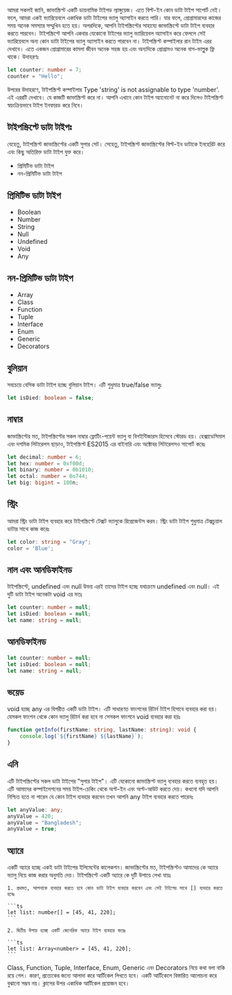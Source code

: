 আমরা সকলই জানি, জাভাস্ক্রিপ্ট একটি ডায়নামিক টাইপড ল্যাঙ্গুয়েজ। এতে বিল্ট-ইন কোন ডাটা টাইপ সাপোর্ট নেই। ফলে, আমরা একই ভ্যারিয়েবলে একাধিক ডাটা টাইপের ভ্যালু অ্যাসাইন করতে পারি। যার ফলে, প্রোগ্রামারদের কাজের সময় অনেক সমস্যার সম্মুখিন হতে হয়। অপরদিকে, আপনি টাইপস্ক্রিপ্টের সাহায্যে জাভাস্ক্রিপ্টে ডাটা টাইপ ব্যবহার করতে পারবেন। টাইপস্ক্রিপ্টে আপনি একবার যেকোনো টাইপের ভ্যালু ভ্যারিয়েবল অ্যাসাইন করে ফেললে সেই ভ্যারিয়েবলে অন্য কোন ডাটা টাইপের ভ্যালু অ্যাসাইন করতে পারবেন না। টাইপস্ক্রিপ্ট কম্পাইলার রান টাইম এরর দেখাবে। এতে একজন প্রোগ্রামারের কামলা জীবন অনেক সহজ হয় এবং অন্যদিকে প্রোগ্রামও অনেক বাগ-ভাল্লুক ফ্রি থাকে। উদাহরণঃ

```ts
let counter: number = 7;
counter = "Hello";
```

উপরের উদাহরণে, টাইপস্ক্রিপ্ট কম্পাইলার Type 'string' is not assignable to type 'number'. এই এররটি দেখাবে। যে কাজটি জাভাস্ক্রিপ্ট করে না। আপনি এখানে কোন টাইপ অ্যানোনেট না করে দিলেও টাইপস্ক্রিপ্ট স্বয়ংক্রিয়ভাবে টাইপ ইনফারড করে নিবে।

## টাইপস্ক্রিপ্টে ডাটা টাইপঃ
যেহেতু, টাইপস্ক্রিপ্ট জাভাস্ক্রিপ্টের একটি সুপার সেট। সেহেতু, টাইপস্ক্রিপ্ট জাভাস্ক্রিপ্টের বিল্ট-ইন ডাটাকে ইনহেরিট করে এবং কিছু অতিরিক্ত ডাটা টাইপ যুক্ত করে।

- প্রিমিটিভ ডাটা টাইপ
- নন-প্রিমিটিভ ডাটা টাইপ

## প্রিমিটিভ ডাটা টাইপ
- Boolean
- Number
- String
- Null
- Undefined
- Void
- Any

## নন-প্রিমিটিভ ডাটা টাইপ
- Array
- Class
- Function
- Tuple
- Interface
- Enum
- Generic
- Decorators

## বুলিয়ান
সবচেয়ে বেসিক ডাটা টাইপ হচ্ছে বুলিয়ান টাইপ। এটি শুধুমাত্র true/false ভ্যালুঃ

```ts
let isDied: boolean = false;
```

## নাম্বার
জাভাস্ক্রিপ্টের মত, টাইপস্ক্রিপ্টের সকল নাম্বার ফ্লোটিং-পয়েন্ট ভ্যালু বা বিগইন্টিজারস হিসেবে স্টোরড হয়। হেক্সাডেসিমাল এবং দশমিক লিটারেলস ছাড়াও, টাইপস্ক্রিপ্ট ES2015 এর বাইনারি এবং অক্টোবর লিটারেলসও সাপোর্ট করেঃ

```ts
let decimal: number = 6;
let hex: number = 0xf00d;
let binary: number = 0b1010;
let octal: number = 0o744;
let big: bigint = 100n;
```

## স্ট্রিং
আমরা স্ট্রিং ডাটা টাইপ ব্যবহার করে টাইপস্ক্রিপ্টে টেক্সট ভ্যালুকে রিপ্রেজেন্টস করব। স্ট্রিং ডাটা টাইপ শুধুমাত্র টেক্সচুয়াল ডাটার সাথে কাজ করেঃ

```ts
let color: string = "Gray";
color = 'Blue';
```

## নাল এবং আনডিফাইনড
টাইপস্ক্রিপ্টে, undefined এবং null উভয় এরই তাদের টাইপ হচ্ছে যথাক্রমে undefined এবং null। এই দুটি ডাটা টাইপ অনেকটা void এর মতঃ

```ts
let counter: number = null;
let isDied: boolean = null;
let name: string = null;
```

## আনডিফাইনড
```ts
let counter: number = null;
let isDied: boolean = null;
let name: string = null;
```

## ভয়েড
void হচ্ছে any এর বিপরীত একটি ডাটা টাইপ। এটি সাধারণত ফাংশনের রিটার্ন টাইপ হিসাবে ব্যবহার করা হয়। যেসকল ফাংশন থেকে কোন ভ্যালু রিটার্ন করা হবে না সেসকল ফাংশনে void ব্যবহার করা হয়ঃ

```ts
function getInfo(firstName: string, lastName: string): void {
    console.log(`${firstName} ${lastName}`);
}
```

## এনি
এটি টাইপস্ক্রিপ্টের সকল ডাটা টাইপের "সুপার টাইপ"। এটি যেকোনো জাভাস্ক্রিপ্ট ভ্যালু ব্যবহার করতে ব্যবহৃত হয়। এটি আমাদের কম্পাইলেশনের সময় টাইপ-চেকিং থেকে অপ্ট-ইন এবং অপ্ট-আউট করতে দেয়। কখনো যদি আপনি নিশ্চিত হতে না পারেন যে কোন টাইপ ব্যবহার করবেন তখন আপনি any টাইপ ব্যবহার করতে পারেনঃ

```ts
let anyValue: any;
anyValue = 420;
anyValue = "Bangladesh";
anyValue = true;
```

## অ্যারে
একটি অ্যারে হচ্ছে একই ডাটা টাইপের ইলিমেন্টের কালেকশন। জাভাস্ক্রিপ্টের মত, টাইপস্ক্রিপ্টও আমাদের কে অ্যারে ভ্যালু নিয়ে কাজ করার অনুমতি দেয়। টাইপস্ক্রিপ্টে একটি অ্যারে কে দুটি উপায়ে লেখা যায়ঃ

    1. প্রথমত, আপনাকে ব্যবহার করতে হবে কোন ডাটা টাইপ ব্যবহার করবেন এবং সেই টাইপের সাথে [] ব্যবহার করতে হবেঃ

    ```ts
    let list: number[] = [45, 41, 220];
    ```

    2. দ্বিতীয় উপায় হচ্ছে একটি জেনেরিক অ্যারে টাইপ ব্যবহার করেঃ

    ```ts
    let list: Array<number> = [45, 41, 220];
    ```

Class, Function, Tuple, Interface, Enum, Generic এবং Decorators নিয়ে কথা বলা বাকি রয়ে গেল। কারণ, প্রত্যেকের জন্যে আলাদা করে আর্টিকেল লিখতে হবে। একটি আর্টিকেলে বিস্তারিত আলোচনা করে বুঝানো সম্ভব নয়। ক্লাসের উপর একাধিক আর্টিকেল প্রয়োজন হবে।
